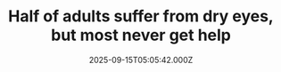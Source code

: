 ---
title: "Half of adults suffer from dry eyes, but most never get help"
date: 2025-09-15T05:05:42.000Z
category: Health
externalLink: "https://www.sciencedaily.com/releases/2025/09/250914205829.htm"
image: ""
excerpt: "Dry eyes are far more common than previously believed, with over half of adults in the US and Europe experiencing symptoms, yet most remain undiagnosed for years. The large-scale NESTS study reveals that sufferers often endure daily discomfort that disrupts work, driving, and even surgery outcomes. Many accept the condition as part of aging, unaware that simple treatments could provide…"
---